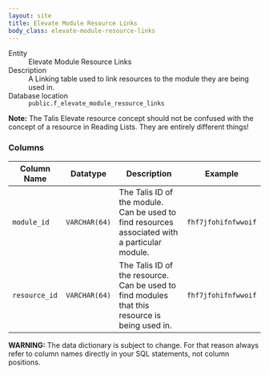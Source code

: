 ```yaml
---
layout: site
title: Elevate Module Resource Links
body_class: elevate-module-resource-links
---
```


<dl>
  <dt>Entity</dt>
  <dd>Elevate Module Resource Links</dd>

  <dt>Description</dt>
  <dd>A Linking table used to link resources to the module they are being used in.</dd>

  <dt>Database location</dt>
  <dd><code>public.f_elevate_module_resource_links</code></dd>
</dl>

**Note:** The Talis Elevate resource concept should not be confused with the concept of a resource in Reading Lists. They are entirely different things!

### Columns

| Column Name | Datatype | Description  | Example
| --- | --- | --- | ---------- | 
| `module_id` | `VARCHAR(64)` | The Talis ID of the module. Can be used to find resources associated with a particular module. | `fhf7jfohifnfwwoif` |
| `resource_id` | `VARCHAR(64)` | The Talis ID of the resource. Can be used to find modules that this resource is being used in. | `fhf7jfohifnfwwoif` |

**WARNING:** The data dictionary is subject to change. For that reason always refer to column names directly in your SQL statements, not column positions.
